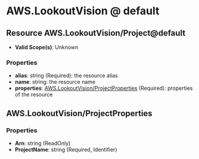 # AWS.LookoutVision @ default

## Resource AWS.LookoutVision/Project@default
* **Valid Scope(s)**: Unknown
### Properties
* **alias**: string (Required): the resource alias
* **name**: string: the resource name
* **properties**: [AWS.LookoutVision/ProjectProperties](#awslookoutvisionprojectproperties) (Required): properties of the resource

## AWS.LookoutVision/ProjectProperties
### Properties
* **Arn**: string (ReadOnly)
* **ProjectName**: string (Required, Identifier)


